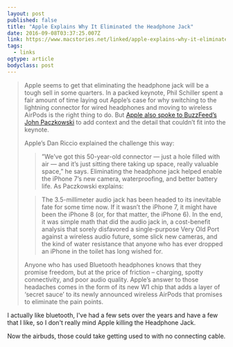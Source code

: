 ```yaml
---
layout: post 
published: false 
title: "Apple Explains Why It Eliminated the Headphone Jack" 
date: 2016-09-08T03:37:25.007Z 
link: https://www.macstories.net/linked/apple-explains-why-it-eliminated-the-headphone-jack/ 
tags:
  - links
ogtype: article 
bodyclass: post 
---
```


> Apple seems to get that eliminating the headphone jack will be a tough sell in some quarters. In a packed keynote, Phil Schiller spent a fair amount of time laying out Apple’s case for why switching to the lightning connector for wired headphones and moving to wireless AirPods is the right thing to do. But [Apple also spoke to BuzzFeed’s John Paczkowski](https://www.buzzfeed.com/johnpaczkowski/inside-iphone-7-why-apple-killed-the-headphone-jack) to add context and the detail that couldn’t fit into the keynote.
>
> Apple’s Dan Riccio explained the challenge this way:
>
> >”We’ve got this 50-year-old connector — just a hole filled with air — and it’s just sitting there taking up space, really valuable space,” he says.
Eliminating the headphone jack helped enable the iPhone 7’s new camera, waterproofing, and better battery life. As Paczkowski explains:
> 
> > The 3.5-millimeter audio jack has been headed to its inevitable fate for some time now. If it wasn’t the iPhone 7, it might have been the iPhone 8 (or, for that matter, the iPhone 6). In the end, it was simple math that did the audio jack in, a cost-benefit analysis that sorely disfavored a single-purpose Very Old Port against a wireless audio future, some slick new cameras, and the kind of water resistance that anyone who has ever dropped an iPhone in the toilet has long wished for.
> 
> Anyone who has used Bluetooth headphones knows that they promise freedom, but at the price of friction – charging, spotty connectivity, and poor audio quality. Apple’s answer to those headaches comes in the form of its new W1 chip that adds a layer of ‘secret sauce’ to its newly announced wireless AirPods that promises to eliminate the pain points.

I actually like bluetooth, I've had a few sets over the years and have a few that I like, so I don't really mind Apple killing the Headphone Jack.

Now the airbuds, those could take getting used to with no connecting cable.